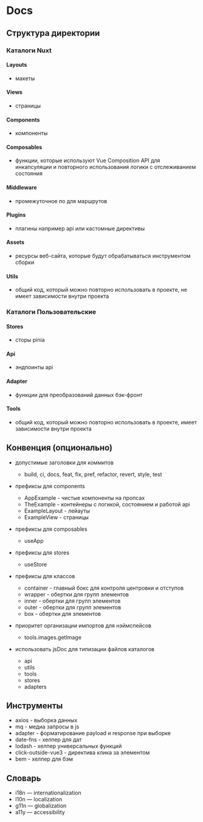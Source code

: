 # Docs

## Структура директории

### Каталоги Nuxt

#### Layouts

- макеты

#### Views

- страницы

#### Components

- компоненты

#### Composables

- функции, которые используют Vue Composition API
  для инкапсуляции и повторного использования логики с отслеживанием состояния

#### Middleware

- промежуточное по для маршрутов

#### Plugins

- плагины например api или кастомные директивы

#### Assets

- ресурсы веб-сайта, которые будут обрабатываться инструментом сборки

#### Utils

- общий код, который можно повторно использовать в проекте, не имеет зависимости внутри проекта

### Каталоги Пользовательские

#### Stores

- сторы pinia

#### Api

- эндпоинты api

#### Adapter

- функции для преобразований данных бэк-фронт

#### Tools

- общий код, который можно повторно использовать в проекте, имеет зависимости внутри проекта

## Конвенция (опционально)

- допустимые заголовки для коммитов

  - build, ci, docs, feat, fix, pref, refactor, revert, style, test

- префиксы для components

  - AppExample - чистые компоненты на пропсах
  - TheExample - контейнеры с логикой, состоянием и работой api
  - ExampleLayout - лейауты
  - ExampleView - страницы

- префиксы для composables

  - useApp

- префиксы для stores

  - useStore

- префиксы для классов

  - container - главный бокс для контроля центровки и отступов
  - wrapper - обертки для групп элементов
  - inner - обертки для групп элементов
  - outer - обертки для групп элементов
  - box - обертки для элементов

- приоритет организации импортов для нэймспейсов

  - tools.images.getImage

- использовать jsDoc для типизации файлов каталогов

  - api
  - utils
  - tools
  - stores
  - adapters

## Инструменты

- axios - выборка данных
- mq - медиа запросы в js
- adapter - форматирование payload и response при выборке
- date-fns - хелпер для дат
- lodash - хелпер универсальных функций
- click-outside-vue3 - директива клика за элементом
- bem - хелпер для бэм

## Словарь

- i18n — internationalization
- l10n — localization
- g11n — globalization
- a11y — accessibility
